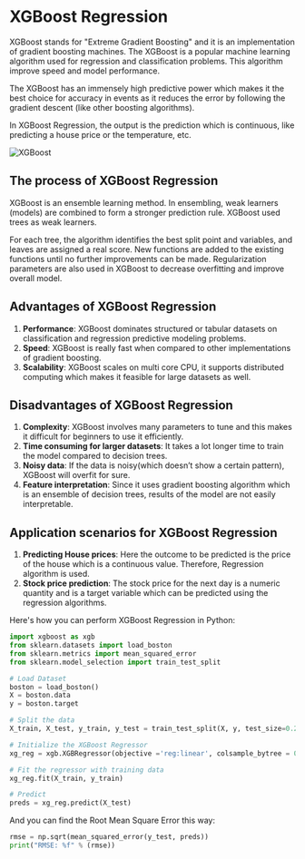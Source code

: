 # XGBoost Regression

XGBoost stands for "Extreme Gradient Boosting" and it is an implementation of gradient boosting machines. The XGBoost is a popular machine learning algorithm used for regression and classification problems. This algorithm improve speed and model performance.

The XGBoost has an immensely high predictive power which makes it the best choice for accuracy in events as it reduces the error by following the gradient descent (like other boosting algorithms).

In XGBoost Regression, the output is the prediction which is continuous, like predicting a house price or the temperature, etc.

![XGBoost](https://www.researchgate.net/profile/Li-Mingtao-2/publication/335483097/figure/fig3/AS:934217085100032@1599746118459/A-general-architecture-of-XGBoost.ppm)

## The process of XGBoost Regression

XGBoost is an ensemble learning method. In ensembling, weak learners (models) are combined to form a stronger prediction rule. XGBoost used trees as weak learners.

For each tree, the algorithm identifies the best split point and variables, and leaves are assigned a real score. New functions are added to the existing functions until no further improvements can be made. Regularization parameters are also used in XGBoost to decrease overfitting and improve overall model.

## Advantages of XGBoost Regression

1. **Performance**: XGBoost dominates structured or tabular datasets on classification and regression predictive modeling problems.
2. **Speed**: XGBoost is really fast when compared to other implementations of gradient boosting.
3. **Scalability**: XGBoost scales on multi core CPU, it supports distributed computing which makes it feasible for large datasets as well.

## Disadvantages of XGBoost Regression

1. **Complexity**: XGBoost involves many parameters to tune and this makes it difficult for beginners to use it efficiently.
2. **Time consuming for larger datasets**: It takes a lot longer time to train the model compared to decision trees.
3. **Noisy data**: If the data is noisy(which doesn’t show a certain pattern), XGBoost will overfit for sure.
4. **Feature interpretation**: Since it uses gradient boosting algorithm which is an ensemble of decision trees, results of the model are not easily interpretable.

## Application scenarios for XGBoost Regression

1. **Predicting House prices**: Here the outcome to be predicted is the price of the house which is a continuous value. Therefore, Regression algorithm is used.
2. **Stock price prediction**: The stock price for the next day is a numeric quantity and is a target variable which can be predicted using the regression algorithms.

Here's how you can perform XGBoost Regression in Python:

```python
import xgboost as xgb
from sklearn.datasets import load_boston
from sklearn.metrics import mean_squared_error
from sklearn.model_selection import train_test_split

# Load Dataset
boston = load_boston()
X = boston.data
y = boston.target

# Split the data
X_train, X_test, y_train, y_test = train_test_split(X, y, test_size=0.2, random_state=123)

# Initialize the XGBoost Regressor
xg_reg = xgb.XGBRegressor(objective ='reg:linear', colsample_bytree = 0.3, learning_rate = 0.1, max_depth = 5, alpha = 10, n_estimators = 10)

# Fit the regressor with training data
xg_reg.fit(X_train, y_train)

# Predict
preds = xg_reg.predict(X_test)
```

And you can find the Root Mean Square Error this way:

```python
rmse = np.sqrt(mean_squared_error(y_test, preds))
print("RMSE: %f" % (rmse))
```
